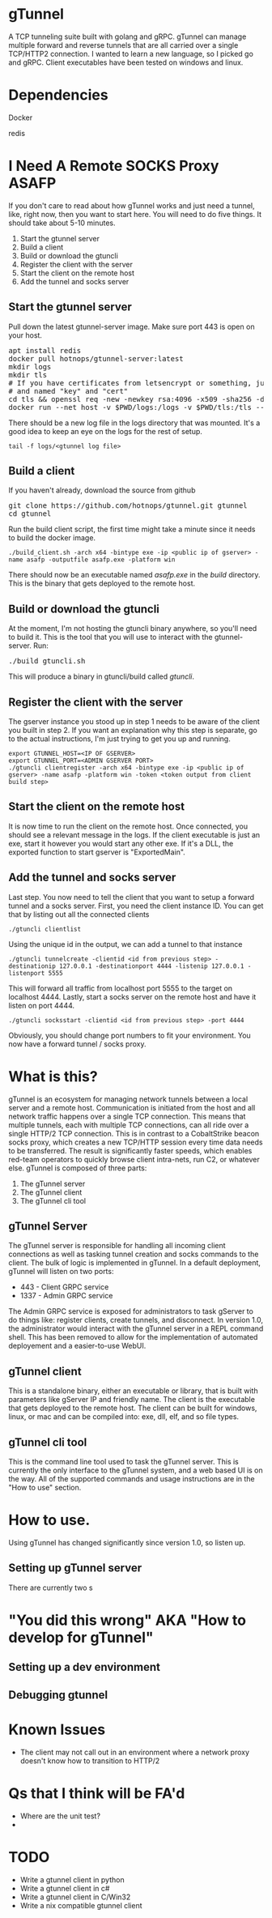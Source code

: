 # gTunnel
A TCP tunneling suite built with golang and gRPC. gTunnel can manage multiple forward and reverse tunnels that are all carried over a single TCP/HTTP2 connection. I wanted to learn a new language, so I picked go and gRPC. Client executables have been tested on windows and linux.

# Dependencies
Docker

redis

# I Need A Remote SOCKS Proxy ASAFP
If you don't care to read about how gTunnel works and just need a tunnel, like, right now, then you want to start here. You will need to do five things. It should take about 5-10 minutes.

1) Start the gtunnel server
2) Build a client
3) Build or download the gtuncli
4) Register the client with the server
5) Start the client on the remote host
6) Add the tunnel and socks server


## Start the gtunnel server
Pull down the latest gtunnel-server image. Make sure port 443 is open on your host.
<pre>
apt install redis
docker pull hotnops/gtunnel-server:latest
mkdir logs
mkdir tls
# If you have certificates from letsencrypt or something, just make sure to put them in the tls folder that gets mounted
# and named "key" and "cert"
cd tls && openssl req -new -newkey rsa:4096 -x509 -sha256 -days 365 -nodes -out cert -subj "/C=/ST=/L=/O=/CN=" -keyout key && cd ..
docker run --net host -v $PWD/logs:/logs -v $PWD/tls:/tls --name gtun-server hotnops/gtunnel-server
</pre>
There should be a new log file in the logs directory that was mounted. It's a good idea to keep an eye on the logs for the rest of setup.
```
tail -f logs/<gtunnel log file>
```

## Build a client
If you haven't already, download the source from github
<pre>
git clone https://github.com/hotnops/gtunnel.git gtunnel
cd gtunnel
</pre>
Run the build client script, the first time might take a minute since it needs to build the docker image.
```
./build_client.sh -arch x64 -bintype exe -ip <public ip of gserver> -name asafp -outputfile asafp.exe -platform win
```
There should now be an executable named *asafp.exe* in the *build* directory. This is the binary that gets deployed to the remote host.

## Build or download the gtuncli
At the moment, I'm not hosting the gtuncli binary anywhere, so you'll need to build it. This is the tool that you will use to interact with the gtunnel-server. Run:
<pre>
./build_gtuncli.sh
</pre>
This will produce a binary in gtuncli/build called *gtuncli*.

## Register the client with the server
The gserver instance you stood up in step 1 needs to be aware of the client you built in step 2. If you want an explanation why this step is separate, go to the actual instructions, I'm just trying to get you up and running.
```
export GTUNNEL_HOST=<IP OF GSERVER>
export GTUNNEL_PORT=<ADMIN GSERVER PORT>
./gtuncli clientregister -arch x64 -bintype exe -ip <public ip of gserver> -name asafp -platform win -token <token output from client build step>
```
## Start the client on the remote host
It is now time to run the client on the remote host. Once connected, you should see a relevant message in the logs. If the client executable is just an exe, start it however you would start any other exe. If it's a DLL, the exported function to start gserver is "ExportedMain".

## Add the tunnel and socks server
Last step. You now need to tell the client that you want to setup a forward tunnel and a socks server. First, you need the client instance ID. You can get that by listing out all the connected clients
```
./gtuncli clientlist
```
Using the unique id in the output, we can add a tunnel to that instance
```
./gtuncli tunnelcreate -clientid <id from previous step> -destinationip 127.0.0.1 -destinationport 4444 -listenip 127.0.0.1 -listenport 5555
```
This will forward all traffic from localhost port 5555 to the target on localhost 4444. Lastly, start a socks server on the remote host and have it listen on port 4444.
```
./gtuncli socksstart -clientid <id from previous step> -port 4444
```
Obviously, you should change port numbers to fit your environment. You now have a forward tunnel / socks proxy.

# What is this?
gTunnel is an ecosystem for managing network tunnels between a local server and a remote host. Communication is initiated from the host and all network traffic happens over a single TCP connection. This means that multiple tunnels, each with multiple TCP connections, can all ride over a single HTTP/2 TCP connection. This is in contrast to a CobaltStrike beacon socks proxy, which creates a new TCP/HTTP session every time data needs to be transferred. The result is significantly faster speeds, which enables red-team operators to quickly browse client intra-nets, run C2, or whatever else. gTunnel is composed of three parts:

1) The gTunnel server
2) The gTunnel client
3) The gTunnel cli tool

## gTunnel Server
The gTunnel server is responsible for handling all incoming client connections as well as tasking tunnel creation and socks commands to the client. The bulk of logic is implemented in gTunnel. In a default deployment, gTunnel will listen on two ports:

* 443 - Client GRPC service
* 1337 - Admin GRPC service

The Admin GRPC service is exposed for administrators to task gServer to do things like: register clients, create tunnels, and disconnect. In version 1.0, the administrator would interact with the gTunnel server in a REPL command shell. This has been removed to allow for the implementation of automated deployement and a easier-to-use WebUI.

## gTunnel client
This is a standalone binary, either an executable or library, that is built with parameters like gServer IP and friendly name. The client is the executable that gets deployed to the remote host. The client can be built for windows, linux, or mac and can be compiled into: exe, dll, elf, and so file types.

## gTunnel cli tool
This is the command line tool used to task the gTunnel server. This is currently the only interface to the gTunnel system, and a web based UI is on the way. All of the supported commands and usage instructions are in the "How to use" section.



# How to use.
Using gTunnel has changed significantly since version 1.0, so listen up.
## Setting up gTunnel server
There are currently two s

# "You did this wrong" AKA "How to develop for gTunnel"
## Setting up a dev environment
## Debugging gtunnel


# Known Issues

* The client may not call out in an environment where a network proxy doesn't know how to transition to HTTP/2

# Qs that I think will be FA'd
* Where are the unit test?
* 

# TODO
* Write a gtunnel client in python
* Write a gtunnel client in c#
* Write a gtunnel client in C/Win32
* Write a nix compatible gtunnel client